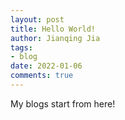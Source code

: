 ```yaml
---
layout: post
title: Hello World!
author: Jianqing Jia
tags:
- blog
date: 2022-01-06
comments: true
---
```


My blogs start from here!
